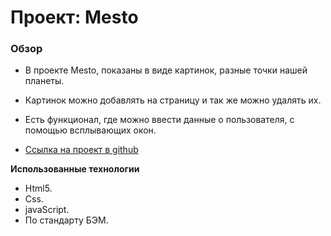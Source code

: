 # Проект: Mesto

### Обзор

* В проекте Mesto, показаны в виде картинок, разные точки нашей планеты. 
* Картинок можно добавлять на страницу и так же можно удалять их.

* Есть функционал, где можно ввести данные о пользователя, с помощью всплывающих окон. 

* [Ссылка на проект в github](https://meder84.github.io/mesto/index.html)


**Использованные технологии**

* Html5.
* Css.
* javaScript.
* По стандарту БЭМ.


